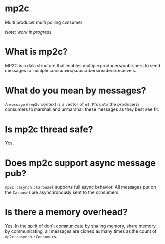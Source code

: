 # mp2c
Multi producer multi polling consumer

_Note: work in progress_

# What is mp2c?
MP2C is a data structure that enables multiple producers/publishers to send messages to multiple consumers/subscribers/readers/receivers.

# What do you mean by messages?
A `message` in `mp2c` context is a vector of `u8`. It's upto the producers/ consumers to marshall and unmarshall these messages as they best see fit.

# Is mp2c thread safe?
Yes.

# Does mp2c support async message pub?
`mp2c::asynch::Carousel` supports full async behavior. All messages put on the `Carousel` are asynchronously sent to the consumers.

# Is there a memory overhead?
Yes. In the spirit of don't communicate by sharing memory, share memory by communicating, all messages are cloned as many times as the count of `mp2c::asynch::Consumer`s.
